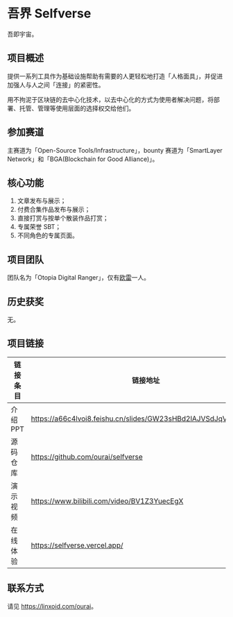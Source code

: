 # 吾界 Selfverse

吾即宇宙。

## 项目概述

提供一系列工具作为基础设施帮助有需要的人更轻松地打造「人格面具」，并促进加强人与人之间「连接」的紧密性。

用不拘泥于区块链的去中心化技术，以去中心化的方式为使用者解决问题，将部署、托管、管理等使用层面的选择权交给他们。

## 参加赛道

主赛道为「Open-Source Tools/Infrastructure」，bounty 赛道为「SmartLayer Network」和「BGA(Blockchain for Good Alliance)」。

## 核心功能

1. 文章发布与展示；
2. 付费合集作品发布与展示；
3. 直接打赏与按单个散装作品打赏；
4. 专属荣誉 SBT；
5. 不同角色的专属页面。

## 项目团队

团队名为「Otopia Digital Ranger」，仅有[欧雷](https://github.com/ourai)一人。

## 历史获奖

无。

## 项目链接

| 链接条目 | 链接地址 |
| --- | --- |
| 介绍 PPT | <https://a66c4lvoi8.feishu.cn/slides/GW23sHBd2lAJVSdJqVlcd9Jan7f> |
| 源码仓库 | <https://github.com/ourai/selfverse> |
| 演示视频 | <https://www.bilibili.com/video/BV1Z3YuecEgX> |
| 在线体验 | <https://selfverse.vercel.app/> |

## 联系方式

请见 <https://linxoid.com/ourai>。
